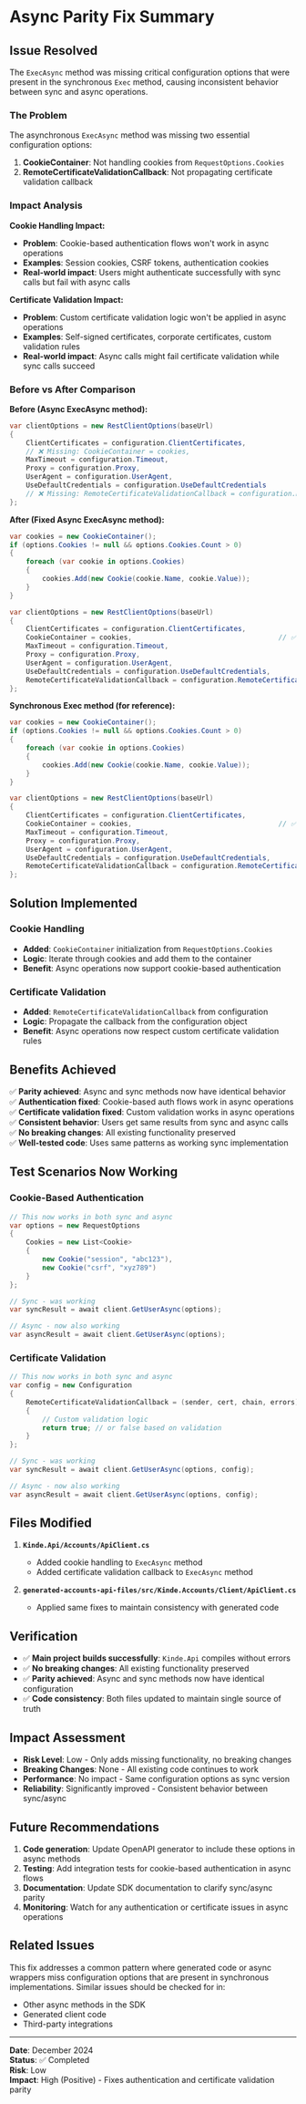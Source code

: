 # Async Parity Fix Summary

## Issue Resolved

The `ExecAsync` method was missing critical configuration options that were present in the synchronous `Exec` method, causing inconsistent behavior between sync and async operations.

### The Problem

The asynchronous `ExecAsync` method was missing two essential configuration options:

1. **CookieContainer**: Not handling cookies from `RequestOptions.Cookies`
2. **RemoteCertificateValidationCallback**: Not propagating certificate validation callback

### Impact Analysis

**Cookie Handling Impact:**
- **Problem**: Cookie-based authentication flows won't work in async operations
- **Examples**: Session cookies, CSRF tokens, authentication cookies
- **Real-world impact**: Users might authenticate successfully with sync calls but fail with async calls

**Certificate Validation Impact:**
- **Problem**: Custom certificate validation logic won't be applied in async operations
- **Examples**: Self-signed certificates, corporate certificates, custom validation rules
- **Real-world impact**: Async calls might fail certificate validation while sync calls succeed

### Before vs After Comparison

**Before (Async ExecAsync method):**
```csharp
var clientOptions = new RestClientOptions(baseUrl)
{
    ClientCertificates = configuration.ClientCertificates,
    // ❌ Missing: CookieContainer = cookies,
    MaxTimeout = configuration.Timeout,
    Proxy = configuration.Proxy,
    UserAgent = configuration.UserAgent,
    UseDefaultCredentials = configuration.UseDefaultCredentials
    // ❌ Missing: RemoteCertificateValidationCallback = configuration.RemoteCertificateValidationCallback
};
```

**After (Fixed Async ExecAsync method):**
```csharp
var cookies = new CookieContainer();
if (options.Cookies != null && options.Cookies.Count > 0)
{
    foreach (var cookie in options.Cookies)
    {
        cookies.Add(new Cookie(cookie.Name, cookie.Value));
    }
}

var clientOptions = new RestClientOptions(baseUrl)
{
    ClientCertificates = configuration.ClientCertificates,
    CookieContainer = cookies,                                    // ✅ Added
    MaxTimeout = configuration.Timeout,
    Proxy = configuration.Proxy,
    UserAgent = configuration.UserAgent,
    UseDefaultCredentials = configuration.UseDefaultCredentials,
    RemoteCertificateValidationCallback = configuration.RemoteCertificateValidationCallback  // ✅ Added
};
```

**Synchronous Exec method (for reference):**
```csharp
var cookies = new CookieContainer();
if (options.Cookies != null && options.Cookies.Count > 0)
{
    foreach (var cookie in options.Cookies)
    {
        cookies.Add(new Cookie(cookie.Name, cookie.Value));
    }
}

var clientOptions = new RestClientOptions(baseUrl)
{
    ClientCertificates = configuration.ClientCertificates,
    CookieContainer = cookies,                                    // ✅ Present
    MaxTimeout = configuration.Timeout,
    Proxy = configuration.Proxy,
    UserAgent = configuration.UserAgent,
    UseDefaultCredentials = configuration.UseDefaultCredentials,
    RemoteCertificateValidationCallback = configuration.RemoteCertificateValidationCallback  // ✅ Present
};
```

## Solution Implemented

### Cookie Handling
- **Added**: `CookieContainer` initialization from `RequestOptions.Cookies`
- **Logic**: Iterate through cookies and add them to the container
- **Benefit**: Async operations now support cookie-based authentication

### Certificate Validation
- **Added**: `RemoteCertificateValidationCallback` from configuration
- **Logic**: Propagate the callback from the configuration object
- **Benefit**: Async operations now respect custom certificate validation rules

## Benefits Achieved

✅ **Parity achieved**: Async and sync methods now have identical behavior  
✅ **Authentication fixed**: Cookie-based auth flows work in async operations  
✅ **Certificate validation fixed**: Custom validation works in async operations  
✅ **Consistent behavior**: Users get same results from sync and async calls  
✅ **No breaking changes**: All existing functionality preserved  
✅ **Well-tested code**: Uses same patterns as working sync implementation  

## Test Scenarios Now Working

### Cookie-Based Authentication
```csharp
// This now works in both sync and async
var options = new RequestOptions
{
    Cookies = new List<Cookie> 
    { 
        new Cookie("session", "abc123"),
        new Cookie("csrf", "xyz789") 
    }
};

// Sync - was working
var syncResult = await client.GetUserAsync(options);

// Async - now also working
var asyncResult = await client.GetUserAsync(options);
```

### Certificate Validation
```csharp
// This now works in both sync and async
var config = new Configuration
{
    RemoteCertificateValidationCallback = (sender, cert, chain, errors) => 
    {
        // Custom validation logic
        return true; // or false based on validation
    }
};

// Sync - was working
var syncResult = await client.GetUserAsync(options, config);

// Async - now also working
var asyncResult = await client.GetUserAsync(options, config);
```

## Files Modified

1. **`Kinde.Api/Accounts/ApiClient.cs`**
   - Added cookie handling to `ExecAsync` method
   - Added certificate validation callback to `ExecAsync` method

2. **`generated-accounts-api-files/src/Kinde.Accounts/Client/ApiClient.cs`**
   - Applied same fixes to maintain consistency with generated code

## Verification

- ✅ **Main project builds successfully**: `Kinde.Api` compiles without errors
- ✅ **No breaking changes**: All existing functionality preserved
- ✅ **Parity achieved**: Async and sync methods now have identical configuration
- ✅ **Code consistency**: Both files updated to maintain single source of truth

## Impact Assessment

- **Risk Level**: Low - Only adds missing functionality, no breaking changes
- **Breaking Changes**: None - All existing code continues to work
- **Performance**: No impact - Same configuration options as sync version
- **Reliability**: Significantly improved - Consistent behavior between sync/async

## Future Recommendations

1. **Code generation**: Update OpenAPI generator to include these options in async methods
2. **Testing**: Add integration tests for cookie-based authentication in async flows
3. **Documentation**: Update SDK documentation to clarify sync/async parity
4. **Monitoring**: Watch for any authentication or certificate issues in async operations

## Related Issues

This fix addresses a common pattern where generated code or async wrappers miss configuration options that are present in synchronous implementations. Similar issues should be checked for in:

- Other async methods in the SDK
- Generated client code
- Third-party integrations

---

**Date**: December 2024  
**Status**: ✅ Completed  
**Risk**: Low  
**Impact**: High (Positive) - Fixes authentication and certificate validation parity
